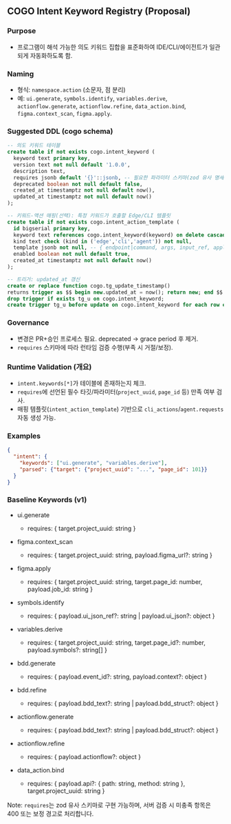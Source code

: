 ## COGO Intent Keyword Registry (Proposal)

### Purpose
- 프로그램이 해석 가능한 의도 키워드 집합을 표준화하여 IDE/CLI/에이전트가 일관되게 자동화하도록 함.

### Naming
- 형식: `namespace.action` (소문자, 점 분리)
- 예: `ui.generate`, `symbols.identify`, `variables.derive`, `actionflow.generate`, `actionflow.refine`, `data_action.bind`, `figma.context_scan`, `figma.apply`.

### Suggested DDL (cogo schema)
```sql
-- 의도 키워드 테이블
create table if not exists cogo.intent_keyword (
  keyword text primary key,
  version text not null default '1.0.0',
  description text,
  requires jsonb default '{}'::jsonb, -- 필요한 파라미터 스키마(zod 유사 명세)
  deprecated boolean not null default false,
  created_at timestamptz not null default now(),
  updated_at timestamptz not null default now()
);

-- 키워드-액션 매핑(선택): 특정 키워드가 호출할 Edge/CLI 템플릿
create table if not exists cogo.intent_action_template (
  id bigserial primary key,
  keyword text references cogo.intent_keyword(keyword) on delete cascade,
  kind text check (kind in ('edge','cli','agent')) not null,
  template jsonb not null, -- { endpoint|command, args, input_ref, apply_strategy, conflict_strategy }
  enabled boolean not null default true,
  created_at timestamptz not null default now()
);

-- 트리거: updated_at 갱신
create or replace function cogo.tg_update_timestamp()
returns trigger as $$ begin new.updated_at = now(); return new; end $$ language plpgsql;
drop trigger if exists tg_u on cogo.intent_keyword;
create trigger tg_u before update on cogo.intent_keyword for each row execute function cogo.tg_update_timestamp();
```

### Governance
- 변경은 PR+승인 프로세스 필요. deprecated → grace period 후 제거.
- `requires` 스키마에 따라 런타임 검증 수행(부족 시 거절/보정).

### Runtime Validation (개요)
- `intent.keywords[*]`가 테이블에 존재하는지 체크.
- `requires`에 선언된 필수 타깃/파라미터(`project_uuid`, `page_id` 등) 만족 여부 검사.
- 매핑 템플릿(`intent_action_template`) 기반으로 `cli_actions`/`agent.requests` 자동 생성 가능.

### Examples
```json
{
  "intent": {
    "keywords": ["ui.generate", "variables.derive"],
    "parsed": {"target": {"project_uuid": "...", "page_id": 101}}
  }
}
```

### Baseline Keywords (v1)
- ui.generate
  - requires: { target.project_uuid: string }

- figma.context_scan
  - requires: { target.project_uuid: string, payload.figma_url?: string }

- figma.apply
  - requires: { target.project_uuid: string, target.page_id: number, payload.job_id: string }

- symbols.identify
  - requires: { payload.ui_json_ref?: string | payload.ui_json?: object }

- variables.derive
  - requires: { target.project_uuid: string, target.page_id?: number, payload.symbols?: string[] }

- bdd.generate
  - requires: { payload.event_id?: string, payload.context?: object }

- bdd.refine
  - requires: { payload.bdd_text?: string | payload.bdd_struct?: object }

- actionflow.generate
  - requires: { payload.bdd_text?: string | payload.bdd_struct?: object }

- actionflow.refine
  - requires: { payload.actionflow?: object }

- data_action.bind
  - requires: { payload.api?: { path: string, method: string }, target.project_uuid: string }

Note: `requires`는 zod 유사 스키마로 구현 가능하며, 서버 검증 시 미충족 항목은 400 또는 보정 경고로 처리합니다.


